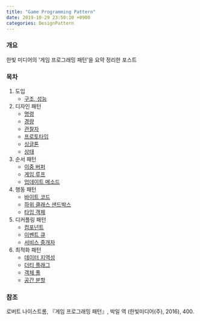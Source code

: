 ```yaml
---
title: "Game Programming Pattern"
date: 2019-10-29 23:50:10 +0900
categories: DesignPattern
---
```


### 개요

한빛 미디어의 '게임 프로그래밍 패턴'을 요약 정리한 포스트

### 목차

1. 도입
	* [구조, 성능](tedddf)
2. 디자인 패턴
	* [명령]()
	* [경량]()
	* [관찰자]()
	* [프로토타입]()
	* [싱글톤]()
	* [상태]()
3. 순서 패턴
	* [이중 버퍼]()
	* [게임 루프]()
	* [업데이트 메소드]()
4. 행동 패턴
	* [바이트 코드]()
	* [하위 클래스 샌드박스]()
	* [타입 객체]()
5. 디커플링 패턴
	* [컴포넌트]()
	* [이벤트 큐]()
	* [서비스 중개자]()
6. 최적화 패턴
	* [데이터 지역성]()
	* [더티 플래그]()
	* [객체 풀]()
	* [공간 분할]()

### 참조

로버트 나이스트롬, 『게임 프로그래밍 패턴』, 박일 역 (한빛미디어(주), 2016), 400.